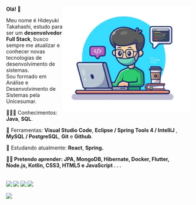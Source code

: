 <!DOCTYPE html>
<html lang="pt-br">
  <head>
    <meta charset="UTF-8" />
    <meta http-equiv="X-UA-Compatible" content="IE=edge" />
    <meta name="viewport" content="width=device-width, initial-scale=1.0" />

  </head>
  <body>
    <article
      class="markdown-body entry-content container-lg f5"
      itemprop="text"
    >
      <p>
        <a
          target="_blank"
          rel="noopener noreferrer"
          href="https://github.com/Dev-HideyukiTakahashi/Dev-HideyukiTakahashi/blob/main/img/programador.png"
          ><img
            src="https://github.com/Dev-HideyukiTakahashi/Dev-HideyukiTakahashi/blob/main/img/programador.png"
            align="right"
            width="350px"
            style="max-width: 100%"
        /></a>        
      </p>
      <p align="left">
        <strong
          >Olá!
          <g-emoji
            class="g-emoji"
            alias="wave"
            fallback-src="https://github.githubassets.com/images/icons/emoji/unicode/1f44b.png"
            >👋</g-emoji
          ></strong
        >
      </p>
      <p align="left">
        Meu nome é Hideyuki Takahashi, estudo para ser um
        <strong>desenvolvedor Full Stack</strong>, busco sempre me atualizar e
        conhecer novas tecnologias de desenvolvimento de sistemas.<br />
        Sou formado em Análise e Desenvolvimento de Sistemas pela Unicesumar.
      </p>
      <p align="left">
        <g-emoji
          class="g-emoji"
          alias="rocket"
          fallback-src="https://github.githubassets.com/images/icons/emoji/unicode/1f680.png"
          >👨🏽‍💻</g-emoji
        >
        Conhecimentos: <strong>Java</strong>, <strong>SQL</strong>.
      </p>
      <p align="left">
        <g-emoji
          class="g-emoji"
          alias="hammer_and_wrench"
          fallback-src="https://github.githubassets.com/images/icons/emoji/unicode/1f6e0.png"
          >🔨</g-emoji
        >
        Ferramentas: <strong>Visual Studio Code</strong>,
        <strong>Eclipse / Spring Tools 4 / IntelliJ </strong>,
        <strong>MySQL / PostgreSQL</strong>, <strong>Git</strong> e
        <strong>Github</strong>.
      </p>
      <p align="left">
        <g-emoji
          class="g-emoji"
          alias="seedling"
          fallback-src="https://github.githubassets.com/images/icons/emoji/unicode/1f331.png"
          >🌱</g-emoji
        >
        Estudando atualmente: <strong>React</strong>, <strong>Spring<strong>.
      </p>
      <p align="left">
        <g-emoji
          class="g-emoji"
          alias="star_struck"
          fallback-src="https://github.githubassets.com/images/icons/emoji/unicode/1f929.png"
          >👨‍🎓</g-emoji
        >
        Pretendo aprender: <strong>JPA</strong>, <strong>MongoDB</strong>, <strong>Hibernate</strong>,
        <strong>Docker</strong>, <strong>Flutter</strong>,
        <strong>Node.js</strong>, <strong>Kotlin</strong>,
        <strong>CSS3</strong>, <strong>HTML5</strong> e <strong>JavaScript</strong> . . .
        <br>
        <br>
        <br>
        <a href="mailto:dev.hideyukitakahashi@gmail.com"
          ><img
            src="https://camo.githubusercontent.com/571384769c09e0c66b45e39b5be70f68f552db3e2b2311bc2064f0d4a9f5983b/68747470733a2f2f696d672e736869656c64732e696f2f62616467652f476d61696c2d4431343833363f7374796c653d666f722d7468652d6261646765266c6f676f3d676d61696c266c6f676f436f6c6f723d7768697465"
            data-canonical-src="https://img.shields.io/badge/Gmail-D14836?style=for-the-badge&amp;logo=gmail&amp;logoColor=white"
            style="max-width: 100%"
        /></a>
        <a
          href="https://www.linkedin.com/in/dev-hideyukitakahashi/"
          rel="nofollow"
          target="_blank"
          ><img
            src="https://camo.githubusercontent.com/a80d00f23720d0bc9f55481cfcd77ab79e141606829cf16ec43f8cacc7741e46/68747470733a2f2f696d672e736869656c64732e696f2f62616467652f4c696e6b6564496e2d3030373742353f7374796c653d666f722d7468652d6261646765266c6f676f3d6c696e6b6564696e266c6f676f436f6c6f723d7768697465"
            data-canonical-src="https://img.shields.io/badge/LinkedIn-0077B5?style=for-the-badge&amp;logo=linkedin&amp;logoColor=white"
            style="max-width: 100%"
        /></a>
        <a
          href="https://api.whatsapp.com/send?phone=5511942051849"
          rel="nofollow"
          target="_blank"
          ><img
            src="https://camo.githubusercontent.com/d9d4db0a25f6d41d6ef282c6adc2f9bd5b31201ef00ba580f5a945da4063a937/68747470733a2f2f696d672e736869656c64732e696f2f62616467652f57686174734170702d3235443336363f7374796c653d666f722d7468652d6261646765266c6f676f3d7768617473617070266c6f676f436f6c6f723d7768697465"
            data-canonical-src="https://img.shields.io/badge/WhatsApp-25D366?style=for-the-badge&amp;logo=whatsapp&amp;logoColor=white"
            style="max-width: 100%"
        /></a>
                <a
          href="https://facebook.com"
          rel="nofollow"
          target="_blank"
          ><img
            src="https://img.shields.io/badge/Facebook-1877F2?style=for-the-badge&logo=facebook&logoColor=white"
            data-canonical-src="https://img.shields.io/badge/Facebook-1877F2?style=for-the-badge&logo=facebook&logoColor=white"
            style="max-width: 100%"
        /></a>       
      </p>
        <p align="center">
        <img
          align="left"
          src="https://github-readme-stats.anuraghazra1.vercel.app/api/top-langs/?username=Dev-HideyukiTakahashi&layout=compact&theme=dracula"/>
      </p>

  </body>
</html>
